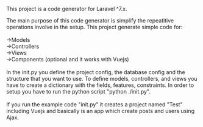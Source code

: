 This project is a code generator for Laravel ^7.x.

The main purpose of this code generator is simplify the repeatitive operations involve in the setup.
This project generate simple code for:
<br>
<br>
->Models
<br>
->Controllers
<br>
->Views
<br>
->Components (optional and it works with Vuejs)
<br>
<br>
In the init.py you define the project config, the database config and the structure that you want to use. 
To define models, controllers, and views you have to create a dictionary with the fields, features, constraints.
In order to setup you have to run the python script "python ./init.py". 
<br>
<br>
If you run the example code "init.py" it creates a project named "Test" including Vuejs and basically is an app which create posts and users using Ajax.
